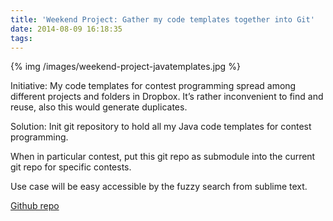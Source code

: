 ```yaml
---
title: 'Weekend Project: Gather my code templates together into Git' 
date: 2014-08-09 16:18:35
tags: 
---
```


{% img /images/weekend-project-javatemplates.jpg %}

Initiative: My code templates for contest programming spread among different projects and folders in Dropbox. It’s rather inconvenient to find and reuse, also this would generate duplicates.

Solution: Init git repository to hold all my Java code templates for contest programming.

When in particular contest, put this git repo as submodule into the current git repo for specific contests.

Use case will be easy accessible by the fuzzy search from sublime text.

[Github repo](https://github.com/baiyubin/javatemplates)


